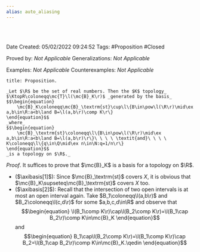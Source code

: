 ```yaml
---
alias: auto_aliasing
---
```


<br />
<br />

Date Created: 05/02/2022 09:24:52
Tags: #Proposition #Closed 

Proved by: _Not Applicable_
Generalizations: _Not Applicable_

Examples: _Not Applicable_
Counterexamples: _Not Applicable_

``` ad-Proposition
title: Proposition.

_Let $\R$ be the set of real numbers. Then the $K$ topology_ $\KtopR\coloneqq\mc{T}\l(\mc{B}_K\r)$ _generated by the basis_
$$\begin{equation}
    \mc{B}_K\coloneqq\mc{B}_\textrm{st}\cup\l\{B\in\pow\l(\R\r)\mid\ex a,b\in\R:a<b\land B=\l(a,b\r)\comp K\r\}
\end{equation}$$
_where_
$$\begin{equation}
    \mc{B}_\textrm{st}\coloneqq\l\{B\in\pow\l(\R\r)\mid\ex a,b\in\R:a<b\land B=\l(a,b\r)\r\}\ \ \ \ \textit{and}\ \ \ \ K\coloneqq\l\{q\in\Q\mid\ex n\in\N:q=1/n\r\}
\end{equation}$$
_is a topology on $\R$._

```

_Proof_. It suffices to prove that $\mc{B}_K$ is a basis for a topology on $\R$.
* ($\axibasis[1]$): Since $\mc{B}_\textrm{st}$ covers $X$, it is obvious that $\mc{B}_K\supseteq\mc{B}_\textrm{st}$ covers $X$ too.
* ($\axibasis[2]$): Recall that the intersection of two open intervals is at most an open interval again. Take $B_1\coloneqq\l(a,b\r)$ and $B_2\coloneqq\l(c,d\r)$ for some $a,b,c,d\in\R$ and observe that
$$\begin{equation}
    \l(B_1\comp K\r)\cap\l(B_2\comp K\r)=\l(B_1\cap B_2\r)\comp K\in\mc{B}_K
\end{equation}$$
and
$$\begin{equation}
    B_1\cap\l(B_2\comp K\r)=\l(B_1\comp K\r)\cap B_2=\l(B_1\cap B_2\r)\comp K\in\mc{B}_K.\qedin
\end{equation}$$
